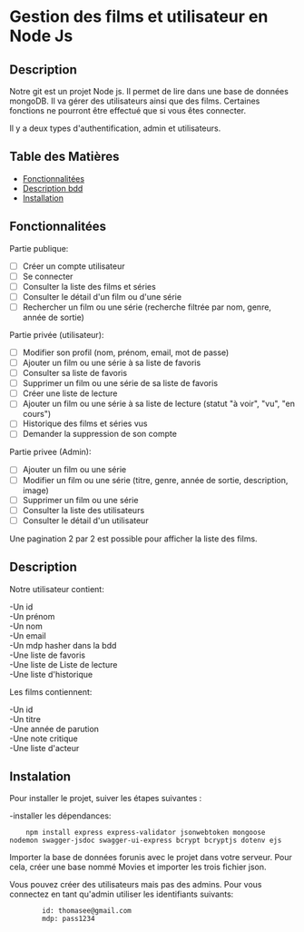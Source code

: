 # Gestion des films et utilisateur en Node Js

## Description
Notre git est un projet Node js. Il permet de lire dans une base de données mongoDB. Il va gérer des utilisateurs ainsi que des films. Certaines fonctions ne pourront être effectué que si vous êtes connecter.

Il y a deux types d'authentification, admin et utilisateurs.

## Table des Matières
- [Fonctionnalitées](#fonctionnalité)
- [Description bdd](#description)
- [Installation](#installation)

## Fonctionnalitées

Partie publique:

- [ ] Créer un compte utilisateur
- [ ] Se connecter
- [ ] Consulter la liste des films et séries
- [ ] Consulter le détail d'un film ou d'une série
- [ ] Rechercher un film ou une série (recherche filtrée par nom, genre, année de sortie)

Partie privée (utilisateur):

- [ ] Modifier son profil (nom, prénom, email, mot de passe)
- [ ] Ajouter un film ou une série à sa liste de favoris
- [ ] Consulter sa liste de favoris
- [ ] Supprimer un film ou une série de sa liste de favoris
- [ ] Créer une liste de lecture
- [ ] Ajouter un film ou une série à sa liste de lecture (statut "à voir", "vu", "en cours")
- [ ] Historique des films et séries vus
- [ ] Demander la suppression de son compte

Partie privee (Admin):

- [ ] Ajouter un film ou une série
- [ ] Modifier un film ou une série (titre, genre, année de sortie, description, image)
- [ ] Supprimer un film ou une série
- [ ] Consulter la liste des utilisateurs
- [ ] Consulter le détail d'un utilisateur

Une pagination 2 par 2 est possible pour afficher la liste des films.


## Description

Notre utilisateur contient:

-Un id<br/>
-Un prénom<br/>
-Un nom<br/>
-Un email<br/>
-Un mdp hasher dans la bdd<br/>
-Une liste de favoris<br/>
-Une liste de Liste de lecture<br/>
-Une liste d'historique<br/>

Les films contiennent:

-Un id<br/>
-Un titre<br/>
-Une année de parution<br/>
-Une note critique<br/>
-Une liste d'acteur<br/>

## Instalation

Pour installer le projet, suiver les étapes suivantes : 

-installer les dépendances:

        npm install express express-validator jsonwebtoken mongoose nodemon swagger-jsdoc swagger-ui-express bcrypt bcryptjs dotenv ejs

Importer la base de données forunis avec le projet dans votre serveur.
Pour cela, créer une base nommé Movies et importer les trois fichier json.

Vous pouvez créer des utilisateurs mais pas des admins.
        Pour vous connectez en tant qu'admin utiliser les identifiants suivants:

            id: thomasee@gmail.com
            mdp: pass1234

